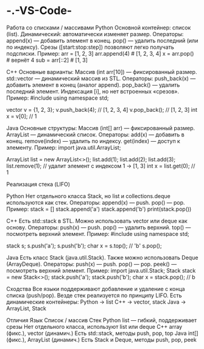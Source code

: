 # -.-VS-Code-

Работа со списками / массивами
Python
Основной контейнер: список (list).
Динамический: автоматически изменяет размер.
Операторы:
append(x) — добавить элемент в конец.
pop() — удалить последний (или по индексу).
Срезы ([start:stop:step]) позволяют легко получать подсписки.
Пример:
arr = [1, 2, 3]
arr.append(4)    # [1, 2, 3, 4]
x = arr.pop()    # вернёт 4
sub = arr[::2]   # [1, 3]

C++
Основные варианты:
Массив (int arr[10]) — фиксированный размер.
std::vector — динамический массив из STL.
Операторы:
push_back(x) — добавить элемент в конец (аналог append).
pop_back() — удалить последний элемент.
Индексация [i], но нет встроенных «срезов».
Пример:
#include <vector>
using namespace std;

vector<int> v = {1, 2, 3};
v.push_back(4);   // [1, 2, 3, 4]
v.pop_back();     // [1, 2, 3]
int x = v[0];     // 1

Java
Основные структуры:
Массив (int[] arr) — фиксированный размер.
ArrayList<Integer> — динамический список.
Операторы:
add(x) — добавить в конец.
remove(index) — удалить по индексу.
get(index) — доступ к элементу.
Пример:
import java.util.ArrayList;

ArrayList<Integer> list = new ArrayList<>();
list.add(1);
list.add(2);
list.add(3);
list.remove(1); // удалит элемент с индексом 1 → [1, 3]
int x = list.get(0); // 1

Реализация стека (LIFO)

Python
Нет отдельного класса Stack, но list и collections.deque используются как стек.
Операторы:
append(x) — push.
pop() — pop.
Пример:
stack = []
stack.append('a')
stack.append('b')
print(stack.pop())

C++
Есть std::stack в STL.
Можно использовать vector или deque как основу.
Операторы:
push(x) — push.
pop() — удалить верхний.
top() — посмотреть верхний элемент.
Пример:
#include <stack>
using namespace std;

stack<char> s;
s.push('a');
s.push('b');
char x = s.top(); // 'b'
s.pop();

Java
Есть класс Stack (java.util.Stack).
Также можно использовать Deque (ArrayDeque).
Операторы:
push(x) — push.
pop() — pop.
peek() — посмотреть верхний элемент.
Пример:
import java.util.Stack;
Stack<Character> stack = new Stack<>();
stack.push('a');
stack.push('b');
char x = stack.pop();  // b

Сходства
Все языки поддерживают добавление и удаление с конца списка (push/pop).
Везде стек реализуется по принципу LIFO.
Есть динамические контейнеры:
Python → list
C++ → vector, stack
Java → ArrayList, Stack

Отличия
Язык	Список / массив	Стек
Python	list — гибкий, поддерживает срезы	Нет отдельного класса, используют list или deque
C++	array (фикс.), vector (динамич.)	Есть std::stack, методы push, pop, top
Java	int[] (фикс.), ArrayList (динамич.)	Есть Stack и Deque, методы push, pop, peek
